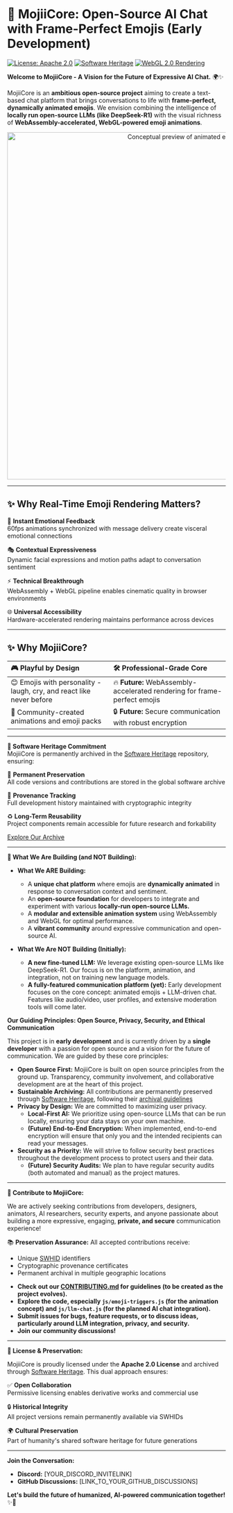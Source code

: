 # 🚀 MojiiCore: Open-Source AI Chat with Frame-Perfect Emojis (Early Development)

[![License: Apache 2.0](https://img.shields.io/badge/License-Apache%202.0-blue.svg)](LICENSE)
[![Software Heritage](https://archive.softwareheritage.org/badge/origin/https://github.com/yourorg/mojiicore/)](https://archive.softwareheritage.org/browse/origin/directory/?origin_url=https://github.com/yourorg/mojiicore)
[![WebGL 2.0 Rendering](https://img.shields.io/badge/Rendering-60fps_WebGL-green)]()

**Welcome to MojiiCore - A Vision for the Future of Expressive AI Chat.** 🌍✨

MojiiCore is an **ambitious open-source project** aiming to create a text-based chat platform that brings conversations to life with **frame-perfect, dynamically animated emojis**. We envision combining the intelligence of **locally run open-source LLMs (like DeepSeek-R1)** with the visual richness of **WebAssembly-accelerated, WebGL-powered emoji animations**.

<div align="center">
  <img src="docs/demo-preview.gif" width="800" alt="Conceptual preview of animated emojis">
</div>

---

## ✨ Why Real-Time Emoji Rendering Matters?

💨 **Instant Emotional Feedback**  
60fps animations synchronized with message delivery create visceral emotional connections

🎭 **Contextual Expressiveness**  
Dynamic facial expressions and motion paths adapt to conversation sentiment

⚡ **Technical Breakthrough**  
WebAssembly + WebGL pipeline enables cinematic quality in browser environments

🌐 **Universal Accessibility**  
Hardware-accelerated rendering maintains performance across devices

---

## ✨ Why MojiiCore?

| 🎮 Playful by Design                                       | 🛠️ Professional-Grade Core                                    |
| :-------------------------------------------------------- | :---------------------------------------------------------- |
| 😊 Emojis with personality - laugh, cry, and react like never before | 🔥 **Future:** WebAssembly-accelerated rendering for frame-perfect emojis |
| 🎨 Community-created animations and emoji packs             | 🔒 **Future:** Secure communication with robust encryption  |

---

**📜 Software Heritage Commitment**  
MojiiCore is permanently archived in the [Software Heritage](https://www.softwareheritage.org/) repository, ensuring:

🔐 **Permanent Preservation**  
All code versions and contributions are stored in the global software archive

🌱 **Provenance Tracking**  
Full development history maintained with cryptographic integrity

♻️ **Long-Term Reusability**  
Project components remain accessible for future research and forkability

[Explore Our Archive](https://archive.softwareheritage.org/browse/origin/directory/?origin_url=https://github.com/yourorg/mojiicore)

---

**🎯 What We Are Building (and NOT Building):**

*   **What We ARE Building:**
    *   A **unique chat platform** where emojis are **dynamically animated** in response to conversation context and sentiment.
    *   An **open-source foundation** for developers to integrate and experiment with various **locally-run open-source LLMs.**
    *   A **modular and extensible animation system** using WebAssembly and WebGL for optimal performance.
    *   A **vibrant community** around expressive communication and open-source AI.

*   **What We Are NOT Building (Initially):**
    *   **A new fine-tuned LLM:** We leverage existing open-source LLMs like DeepSeek-R1. Our focus is on the platform, animation, and integration, not on training new language models.
    *   **A fully-featured communication platform (yet):**  Early development focuses on the core concept: animated emojis + LLM-driven chat. Features like audio/video, user profiles, and extensive moderation tools will come later.

**Our Guiding Principles: Open Source, Privacy, Security, and Ethical Communication**

This project is in **early development** and is currently driven by a **single developer** with a passion for open source and a vision for the future of communication. We are guided by these core principles:

*   **Open Source First:** MojiiCore is built on open source principles from the ground up. Transparency, community involvement, and collaborative development are at the heart of this project.
*   **Sustainable Archiving:** All contributions are permanently preserved through [Software Heritage](https://www.softwareheritage.org/), following their [archival guidelines](https://docs.softwareheritage.org/devel/swh-model/persistent-identifiers.html)
*   **Privacy by Design:** We are committed to maximizing user privacy.
    *   **Local-First AI:** We prioritize using open-source LLMs that can be run locally, ensuring your data stays on your own machine.
    *   **(Future) End-to-End Encryption:** When implemented, end-to-end encryption will ensure that only you and the intended recipients can read your messages.
*   **Security as a Priority:** We will strive to follow security best practices throughout the development process to protect users and their data.
    *   **(Future) Security Audits:** We plan to have regular security audits (both automated and manual) as the project matures.

---

**🤝 Contribute to MojiiCore:**

We are actively seeking contributions from developers, designers, animators, AI researchers, security experts, and anyone passionate about building a more expressive, engaging, **private, and secure** communication experience! 

📚 **Preservation Assurance:** All accepted contributions receive:
- Unique [SWHID](https://docs.softwareheritage.org/devel/swh-model/persistent-identifiers.html) identifiers
- Cryptographic provenance certificates
- Permanent archival in multiple geographic locations

*   **Check out our [CONTRIBUTING.md](CONTRIBUTING.md) for guidelines (to be created as the project evolves).**
*   **Explore the code, especially `js/emoji-triggers.js` (for the animation concept) and `js/llm-chat.js` (for the planned AI chat integration).**
*   **Submit issues for bugs, feature requests, or to discuss ideas, particularly around LLM integration, privacy, and security.**
*   **Join our community discussions!**

---

**📜 License & Preservation:**

MojiiCore is proudly licensed under the **Apache 2.0 License** and archived through [Software Heritage](https://www.softwareheritage.org/). This dual approach ensures:

✅ **Open Collaboration**  
Permissive licensing enables derivative works and commercial use

🔒 **Historical Integrity**  
All project versions remain permanently available via SWHIDs

🌍 **Cultural Preservation**  
Part of humanity's shared software heritage for future generations

---

**Join the Conversation:**

*   **Discord:** [YOUR_DISCORD_INVITELINK]
*   **GitHub Discussions:** [LINK_TO_YOUR_GITHUB_DISCUSSIONS]

**Let's build the future of humanized, AI-powered communication together!** ✨🚀
